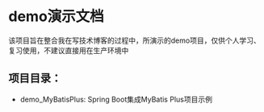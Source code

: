# demo演示文档
该项目旨在整合我在写技术博客的过程中，所演示的demo项目，仅供个人学习、复习使用，不建议直接用在生产环境中

## 项目目录：
- demo_MyBatisPlus: Spring Boot集成MyBatis Plus项目示例
